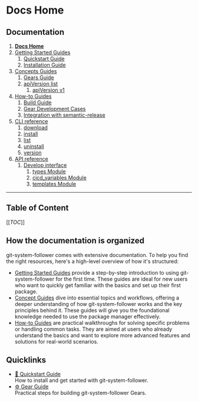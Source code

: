 # Docs Home
## Documentation
1. **[Docs Home](docs_home.md)**
2. [Getting Started Guides](getting_started.md)  
   1. [Quickstart Guide](getting_started/quickstart.md)
   2. [Installation Guide](getting_started/installation.md)
3. [Concepts Guides](concepts.md)  
   1. [Gears Guide](concepts/gears.md)
   2. [apiVersion list](concepts/api_version_list.md)
      1. [apiVersion v1](concepts/api_version_list/v1.md) 
4. [How-to Guides](how_to.md)  
   1. [Build Guide](how_to/build.md)
   2. [Gear Development Cases](how_to/gear_development_cases.md)
   3. [Integration with semantic-release](how_to/integration_with_semantic_release.md)
5. [CLI reference](cli_reference.md) 
   1. [download](cli_reference/download.md)
   2. [install](cli_reference/install.md) 
   3. [list](cli_reference/list.md)
   4. [uninstall](cli_reference/uninstall.md)
   5. [version](cli_reference/version.md)
6. [API reference](api_reference.md)  
   1. [Develop interface](api_reference/develop_interface.md)  
      1. [types Module](api_reference/develop_interface/types.md)
      2. [cicd_variables Module](api_reference/develop_interface/cicd_variables.md)
      3. [templates Module](api_reference/develop_interface/templates.md)

---

## Table of Content
[[_TOC_]]

## How the documentation is organized
git-system-follower comes with extensive documentation. To help you find the right resources, here's a high-level overview of how it's structured:

* [Getting Started Guides](getting_started.md) provide a step-by-step introduction to using git-system-follower for the first time. These guides are ideal for new users who want to quickly get familiar with the basics and set up their first package.
* [Concept Guides](concepts.md) dive into essential topics and workflows, offering a deeper understanding of how git-system-follower works and the key principles behind it. These guides will give you the foundational knowledge needed to use the package manager effectively.
* [How-to Guides](how_to.md) are practical walkthroughs for solving specific problems or handling common tasks. They are aimed at users who already understand the basics and want to explore more advanced features and solutions for real-world scenarios.

## Quicklinks
* [:wrench: Quickstart Guide](getting_started/quickstart.md)  
How to install and get started with git-system-follower.
* [:gear: Gear Guide](concepts/gears.md)  
Practical steps for building git-system-follower Gears.